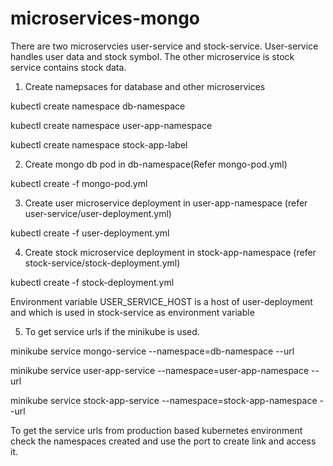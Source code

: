 # microservices-mongo

There are two microservcies user-service and stock-service. User-service handles user data and stock symbol.
The other microservice is stock service contains stock data.

1. Create namepsaces for database and other microservices

kubectl create namespace db-namespace

kubectl create namespace user-app-namespace

kubectl create namespace stock-app-label

2. Create mongo db pod in db-namespace(Refer mongo-pod.yml)

kubectl create -f mongo-pod.yml

3. Create user microservice deployment in user-app-namespace (refer user-service/user-deployment.yml)

kubectl create -f user-deployment.yml

4. Create stock microservice deployment in stock-app-namespace (refer stock-service/stock-deployment.yml)

kubectl create -f stock-deployment.yml

Environment variable USER_SERVICE_HOST is a host of user-deployment and which is used in stock-service as environment variable

5. To get service urls if the minikube is used.

minikube service mongo-service --namespace=db-namespace --url

minikube service user-app-service --namespace=user-app-namespace --url

minikube service stock-app-service --namespace=stock-app-namespace --url

To get the service urls from production based kubernetes environment check the namespaces created and use the port to create link and access it.
